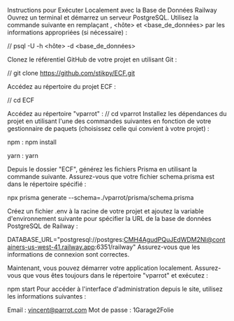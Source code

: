 

Instructions pour Exécuter Localement avec la Base de Données Railway
Ouvrez un terminal et démarrez un serveur PostgreSQL. Utilisez la commande suivante en remplaçant <utilisateur>, <hôte> et <base_de_données> par les informations appropriées (si nécessaire) :

//
psql -U <utilisateur> -h <hôte> -d <base_de_données>


Clonez le référentiel GitHub de votre projet en utilisant Git :

//
git clone https://github.com/stikpy/ECF.git


Accédez au répertoire du projet ECF :

//
cd ECF

Accédez au répertoire "vparrot" :
//
cd vparrot
Installez les dépendances du projet en utilisant l'une des commandes suivantes en fonction de votre gestionnaire de paquets (choisissez celle qui convient à votre projet) :

npm :
npm install

yarn :
yarn

Depuis le dossier "ECF", générez les fichiers Prisma en utilisant la commande suivante. Assurez-vous que votre fichier schema.prisma est dans le répertoire spécifié :


npx prisma generate --schema=./vparrot/prisma/schema.prisma

Créez un fichier .env à la racine de votre projet et ajoutez la variable d'environnement suivante pour spécifier la URL de la base de données PostgreSQL de Railway :

DATABASE_URL="postgresql://postgres:CMH4AgudPQuJEdWDM2Nl@containers-us-west-41.railway.app:6351/railway"
Assurez-vous que les informations de connexion sont correctes.

Maintenant, vous pouvez démarrer votre application localement. Assurez-vous que vous êtes toujours dans le répertoire "vparrot" et exécutez :


npm start
Pour accéder à l'interface d'administration depuis le site, utilisez les informations suivantes :

Email : vincent@parrot.com
Mot de passe : 1Garage2Folie
